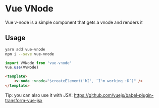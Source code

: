 # Vue VNode

Vue v-node is a simple component that gets a vnode
and renders it

## Usage
```bash
yarn add vue-vnode
npm i --save vue-vnode
```
```js
import VVNode from 'vue-vnode'
Vue.use(VVNode)
```
```html
<template>
    <v-node :vnode="$createElement('h2', `I'm working :D`)" />
</template>

```

Tip: you can also use it with JSX:
https://github.com/vuejs/babel-plugin-transform-vue-jsx

